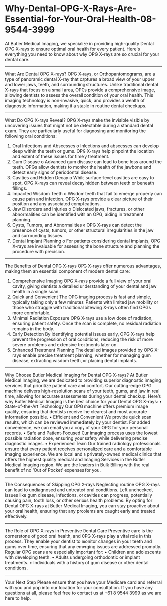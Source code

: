 # Why-Dental-OPG-X-Rays-Are-Essential-for-Your-Oral-Health-08-9544-3999
At Butler Medical Imaging, we specialize in providing high-quality Dental OPG X-rays to ensure optimal oral health for every patient. Here's everything you need to know about why OPG X-rays are so crucial for your dental care.
________________________________________
What Are Dental OPG X-rays?
OPG X-rays, or Orthopantomograms, are a type of panoramic dental X-ray that captures a broad view of your upper and lower jaws, teeth, and surrounding structures. Unlike traditional dental X-rays that focus on a small area, OPGs provide a comprehensive image, allowing dentists to assess the overall condition of your oral health.
This imaging technology is non-invasive, quick, and provides a wealth of diagnostic information, making it a staple in routine dental checkups.
________________________________________
What Do OPG X-rays Reveal?
OPG X-rays make the invisible visible by uncovering issues that might not be detectable during a standard dental exam. They are particularly useful for diagnosing and monitoring the following oral conditions:
1.	Oral Infections and Abscesses
o	Infections and abscesses can develop deep within the teeth or gums. OPG X-rays help pinpoint the location and extent of these issues for timely treatment.
2.	Gum Disease
o	Advanced gum disease can lead to bone loss around the teeth. OPGs allow dentists to monitor the health of the jawbone and detect early signs of periodontal disease.
3.	Cavities and Hidden Decay
o	While surface-level cavities are easy to spot, OPG X-rays can reveal decay hidden between teeth or beneath fillings.
4.	Impacted Wisdom Teeth
o	Wisdom teeth that fail to emerge properly can cause pain and infection. OPG X-rays provide a clear picture of their position and any associated complications.
5.	Jaw Disorders and Injuries
o	Dislocated jaws, fractures, or other abnormalities can be identified with an OPG, aiding in treatment planning.
6.	Cysts, Tumors, and Abnormalities
o	OPG X-rays can detect the presence of cysts, tumors, or other structural irregularities in the jaw and surrounding tissues.
7.	Dental Implant Planning
o	For patients considering dental implants, OPG X-rays are invaluable for assessing the bone structure and planning the procedure with precision.
________________________________________
The Benefits of Dental OPG X-rays
OPG X-rays offer numerous advantages, making them an essential component of modern dental care:
1. Comprehensive Imaging
OPG X-rays provide a full view of your oral cavity, giving dentists a detailed understanding of your dental and jaw health in a single scan.
2. Quick and Convenient
The OPG imaging process is fast and simple, typically taking only a few minutes. Patients with limited jaw mobility or those who struggle with traditional bitewing X-rays often find OPGs more comfortable.
3. Minimal Radiation Exposure
OPG X-rays use a low dose of radiation, ensuring patient safety. Once the scan is complete, no residual radiation remains in the body.
4. Early Detection
By identifying potential issues early, OPG X-rays help prevent the progression of oral conditions, reducing the risk of more severe problems and extensive treatments later on.
5. Enhanced Treatment Planning
The detailed images provided by OPG X-rays enable precise treatment planning, whether for managing gum disease, extracting wisdom teeth, or placing dental implants.
________________________________________
Why Choose Butler Medical Imaging for Dental OPG X-rays?
At Butler Medical Imaging, we are dedicated to providing superior diagnostic imaging services that prioritize patient care and comfort. Our cutting-edge OPG machine delivers high-resolution scans of your teeth, gums, and jaw in real time, allowing for accurate assessments during your dental checkup.
Here’s why Butler Medical Imaging is the best choice for your Dental OPG X-rays:
•	State-of-the-Art Technology
Our OPG machine offers premium image quality, ensuring that dentists receive the clearest and most accurate information possible.
•	Efficient and Convenient
We provide quick scan results, which can be reviewed immediately by your dentist. For added convenience, we can email you a copy of your OPG for your personal records.
•	Safe and Patient-Focused
Our imaging process uses the lowest possible radiation dose, ensuring your safety while delivering precise diagnostic images.
•	Experienced Team
Our trained radiology professionals ensure that every patient receives personalized care and a comfortable imaging experience.
We are local and a privately-owned medical clinics that offers the highest quality medical and Imaging Services in the Butler Medical Imaging region. We are the leaders in Bulk Billing with the real benefit of no ‘Out of Pocket’ expenses for you.
________________________________________
The Consequences of Skipping OPG X-rays
Neglecting routine OPG X-rays can lead to undiagnosed and untreated oral conditions. Left unchecked, issues like gum disease, infections, or cavities can progress, potentially causing pain, tooth loss, or other serious health problems.
By opting for Dental OPG X-rays at Butler Medical Imaging, you can stay proactive about your oral health, ensuring that any problems are caught early and treated effectively.
________________________________________
The Role of OPG X-rays in Preventive Dental Care
Preventive care is the cornerstone of good oral health, and OPG X-rays play a vital role in this process. They enable your dentist to monitor changes in your teeth and gums over time, ensuring that any emerging issues are addressed promptly.
Regular OPG scans are especially important for:
•	Children and adolescents with developing teeth.
•	Adults undergoing orthodontic or implant treatments.
•	Individuals with a history of gum disease or other dental conditions.
________________________________________
Your Next Step
Please ensure that you have your Medicare card and referral with you and pop into our location for your consultation. If you have any questions at all, please feel free to contact us at +61 8 9544 3999 as we are here to help.

